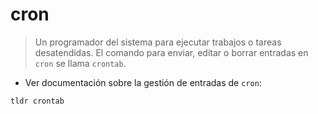 # cron

> Un programador del sistema para ejecutar trabajos o tareas desatendidas.
> El comando para enviar, editar o borrar entradas en `cron` se llama `crontab`.

- Ver documentación sobre la gestión de entradas de `cron`:

`tldr crontab`
